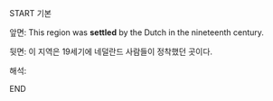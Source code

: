 START
기본

앞면:
This region was **settled** by the Dutch in the nineteenth century.


뒷면:
이 지역은 19세기에 네덜란드 사람들이 정착했던 곳이다.


해석:

<!--ID: 1733296949078-->
END